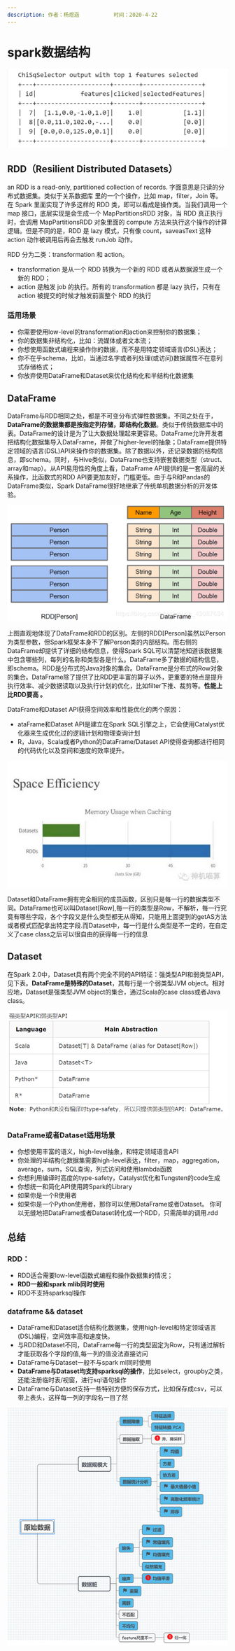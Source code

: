 ```yaml
---
description: 作者：杨煜涵           时间：2020-4-22
---
```


# spark数据结构

![RDD \(Spark1.0\) &#x2014;&amp;gt; Dataframe\(Spark1.3\) &#x2014;&amp;gt; Dataset\(Spark1.6\)](../.gitbook/assets/image%20%2815%29.png)

## RDD（Resilient Distributed Datasets）

an RDD is a read-only, partitioned collection of records. 字面意思是只读的分布式数据集。类似于关系数据库 里的一个个操作，比如 map，filter，Join 等。在 Spark 里面实现了许多这样的 RDD 类，即可以看成是操作类。当我们调用一个 map 接口，底层实现是会生成一个 MapPartitionsRDD 对象，当 RDD 真正执行时，会调用 MapPartitionsRDD 对象里面的 compute 方法来执行这个操作的计算逻辑。但是不同的是，RDD 是 lazy 模式，只有像 count，saveasText 这种 action 动作被调用后再会去触发 runJob 动作。

RDD 分为二类：transformation 和 action。

* transformation 是从一个 RDD 转换为一个新的 RDD 或者从数据源生成一个新的 RDD；
* action 是触发 job 的执行。所有的 transformation 都是 lazy 执行，只有在 action 被提交的时候才触发前面整个 RDD 的执行

### 适用场景

* 你需要使用low-level的transformation和action来控制你的数据集； 
* 你的数据集非结构化，比如：流媒体或者文本流； 
* 你想使用函数式编程来操作你的数据，而不是用特定领域语言\(DSL\)表达； 
* 你不在乎schema，比如，当通过名字或者列处理\(或访问\)数据属性不在意列式存储格式； 
* 你放弃使用DataFrame和Dataset来优化结构化和半结构化数据集

## DataFrame

DataFrame与RDD相同之处，都是不可变分布式弹性数据集。不同之处在于，**DataFrame的数据集都是按指定列存储，即结构化数据**。类似于传统数据库中的表。DataFrame的设计是为了让大数据处理起来更容易。DataFrame允许开发者把结构化数据集导入DataFrame，并做了higher-level的抽象；DataFrame提供特定领域的语言\(DSL\)API来操作你的数据集。除了数据以外，还记录数据的结构信息，即schema。同时，与Hive类似，DataFrame也支持嵌套数据类型（struct、array和map）。从API易用性的角度上看，DataFrame API提供的是一套高层的关系操作，比函数式的RDD API要更加友好，门槛更低。由于与R和Pandas的DataFrame类似，Spark DataFrame很好地继承了传统单机数据分析的开发体验。 

![](../.gitbook/assets/image%20%2837%29.png)

上图直观地体现了DataFrame和RDD的区别。左侧的RDD\[Person\]虽然以Person为类型参数，但Spark框架本身不了解Person类的内部结构。而右侧的DataFrame却提供了详细的结构信息，使得Spark SQL可以清楚地知道该数据集中包含哪些列，每列的名称和类型各是什么。DataFrame多了数据的结构信息，即schema。RDD是分布式的Java对象的集合。DataFrame是分布式的Row对象的集合。DataFrame除了提供了比RDD更丰富的算子以外，更重要的特点是提升执行效率、减少数据读取以及执行计划的优化，比如filter下推、裁剪等。**性能上比RDD要高 。**

DataFrame和Dataset API获得空间效率和性能优化的两个原因：

* ataFrame和Dataset API是建立在Spark SQL引擎之上，它会使用Catalyst优化器来生成优化过的逻辑计划和物理查询计划
* R，Java，Scala或者Python的DataFrame/Dataset API使得查询都进行相同的代码优化以及空间和速度的效率提升。

![](../.gitbook/assets/image%20%2826%29.png)

Dataset和DataFrame拥有完全相同的成员函数，区别只是每一行的数据类型不同。DataFrame也可以叫Dataset\[Row\],每一行的类型是Row，不解析，每一行究竟有哪些字段，各个字段又是什么类型都无从得知，只能用上面提到的getAS方法或者模式匹配拿出特定字段.而Dataset中，每一行是什么类型是不一定的，在自定义了case class之后可以很自由的获得每一行的信息

## **Dataset**

在Spark 2.0中，Dataset具有两个完全不同的API特征：强类型API和弱类型API，见下表。**DataFrame是特殊的Dataset**，其每行是一个弱类型JVM object。相对应地，Dataset是强类型JVM object的集合，通过Scala的case class或者Java class。

![](../.gitbook/assets/image%20%2818%29.png)

### DataFrame或者Dataset适用场景

* 你想使用丰富的语义，high-level抽象，和特定领域语言API
* 你处理的半结构化数据集需要high-level表达，filter，map，aggregation，average，sum，SQL查询，列式访问和使用lambda函数 
* 你想利用编译时高度的type-safety，Catalyst优化和Tungsten的code生成
* 你想统一和简化API使用跨Spark的Library
* 如果你是一个R使用者
* 如果你是一个Python使用者，那你可以使用DataFrame或者Dataset。 你可以无缝地把DataFrame或者Dataset转化成一个RDD，只需简单的调用.rdd

## 总结

### RDD：

* RDD适合需要low-level函数式编程和操作数据集的情况；
* **RDD一般和spark mlib同时使用**
* RDD不支持sparksql操作

### dataframe && dataset

* DataFrame和Dataset适合结构化数据集，使用high-level和特定领域语言\(DSL\)编程，空间效率高和速度快。
* 与RDD和Dataset不同，DataFrame每一行的类型固定为Row，只有通过解析才能获取各个字段的值,每一列的值没法直接访问
* DataFrame与Dataset一般不与spark ml同时使用
* **DataFrame与Dataset均支持sparksql的操作**，比如select，groupby之类，还能注册临时表/视窗，进行sql语句操作
* DataFrame与Dataset支持一些特别方便的保存方式，比如保存成csv，可以带上表头，这样每一列的字段名一目了然

![](../.gitbook/assets/image%20%288%29.png)


